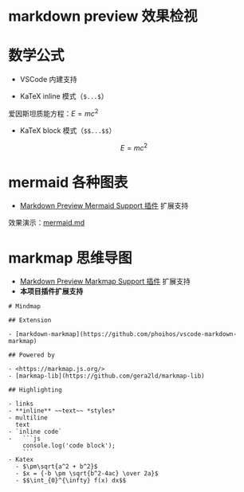 # markdown preview 效果检视

# 数学公式
- VSCode 内建支持

- KaTeX inline 模式（`$...$`）

爱因斯坦质能方程：$E = mc^2$

- KaTeX block 模式（`$$...$$`）

$$E = mc^2$$

# mermaid 各种图表
- [Markdown Preview Mermaid Support 插件](https://github.com/mjbvz/vscode-markdown-mermaid) 扩展支持

效果演示：[mermaid.md](./mermaid.md)

# markmap 思维导图
- [Markdown Preview Markmap Support 插件](https://github.com/phoihos/vscode-markdown-markmap) 扩展支持
- **本项目插件扩展支持**

```markmap
# Mindmap

## Extension

- [markdown-markmap](https://github.com/phoihos/vscode-markdown-markmap)

## Powered by

- <https://markmap.js.org/>
- [markmap-lib](https://github.com/gera2ld/markmap-lib)

## Highlighting

- links
- **inline** ~~text~~ *styles*
- multiline
  text
- `inline code`
-   ```js
    console.log('code block');
    ```
- Katex
  - $\pm\sqrt{a^2 + b^2}$
  - $x = {-b \pm \sqrt{b^2-4ac} \over 2a}$
  - $$\int_{0}^{\infty} f(x) dx$$
```
